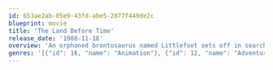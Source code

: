 ```yaml
---
id: 653ae2ab-05e9-43fd-abe5-2877f449de2c
blueprint: movie
title: 'The Land Before Time'
release_date: '1988-11-18'
overview: 'An orphaned brontosaurus named Littlefoot sets off in search of the legendary Great Valley. A land of lush vegetation where the dinosaurs can thrive and live in peace. Along the way he meets four other young dinosaurs, each one a different species, and they encounter several obstacles as they learn to work together in order to survive.'
genres: '[{"id": 16, "name": "Animation"}, {"id": 12, "name": "Adventure"}, {"id": 10751, "name": "Family"}]'
---
```

